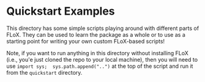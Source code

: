 # Quickstart Examples
This directory has some simple scripts playing around with different parts of FLoX.
They can be used to learn the package as a whole or to use as a starting point for writing 
your own custom FLoX-based scripts!

Note, if you want to run anything in this directory without installing FLoX (i.e., you'e just
cloned the repo to your local machine), then you will need to use `import sys; 
sys.path.append("..")` at the top of the script and run it from the `quickstart` directory.